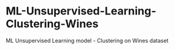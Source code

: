 # ML-Unsupervised-Learning-Clustering-Wines
ML Unsupervised Learning model - Clustering on Wines dataset
